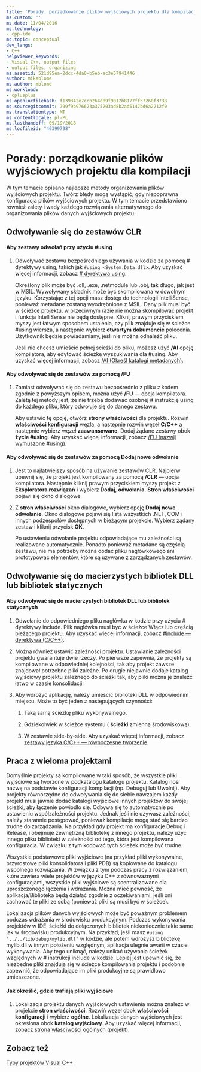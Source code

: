 ```yaml
---
title: 'Porady: porządkowanie plików wyjściowych projektu dla kompilacji | Dokumentacja firmy Microsoft'
ms.custom: ''
ms.date: 11/04/2016
ms.technology:
- cpp-ide
ms.topic: conceptual
dev_langs:
- C++
helpviewer_keywords:
- Visual C++, output files
- output files, organizing
ms.assetid: 521d95ea-2dcc-4da0-b5eb-ac3e57941446
author: mikeblome
ms.author: mblome
ms.workload:
- cplusplus
ms.openlocfilehash: f139342e7ccb264d89f9012b8177ff57260f3738
ms.sourcegitcommit: 799f9b976623a375203ad8b2ad5147bd6a2212f0
ms.translationtype: MT
ms.contentlocale: pl-PL
ms.lasthandoff: 09/19/2018
ms.locfileid: "46399798"
---
```

# <a name="how-to-organize-project-output-files-for-builds"></a>Porady: porządkowanie plików wyjściowych projektu dla kompilacji

W tym temacie opisano najlepsze metody organizowania plików wyjściowych projektu. Twórz błędy mogą wystąpić, gdy niepoprawna konfiguracja plików wyjściowych projektu. W tym temacie przedstawiono również zalety i wady każdego rozwiązania alternatywnego do organizowania plików danych wyjściowych projektu.

## <a name="referencing-clr-assemblies"></a>Odwoływanie się do zestawów CLR

#### <a name="to-reference-assemblies-with-using"></a>Aby zestawy odwołań przy użyciu #using

1. Odwoływać zestawu bezpośredniego używania w kodzie za pomocą # dyrektywy using, takich jak `#using <System.Data.dll>`. Aby uzyskać więcej informacji, zobacz [# dyrektywa using](../preprocessor/hash-using-directive-cpp.md).

   Określony plik może być .dll, .exe, .netmodule lub .obj, tak długo, jak jest w MSIL. Wywoływany składnik może być skompilowana w dowolnym języku. Korzystając z tej opcji masz dostęp do technologii IntelliSense, ponieważ metadane zostaną wyodrębnione z MSIL. Dany plik musi być w ścieżce projektu. w przeciwnym razie nie można skompilować projekt i funkcja IntelliSense nie będą dostępne. Kliknij prawym przyciskiem myszy jest łatwym sposobem ustalenia, czy plik znajduje się w ścieżce #using wiersza, a następnie wybierz **otwartym dokumencie** polecenia. Użytkownik będzie powiadamiany, jeśli nie można odnaleźć pliku.

   Jeśli nie chcesz umieścić pełnej ścieżki do pliku, możesz użyć **/AI** opcję kompilatora, aby edytować ścieżkę wyszukiwania dla #using. Aby uzyskać więcej informacji, zobacz [/AI (Określ katalogi metadanych)](../build/reference/ai-specify-metadata-directories.md).

#### <a name="to-reference-assemblies-with-fu"></a>Aby odwoływać się do zestawów za pomocą /FU

1. Zamiast odwoływać się do zestawu bezpośrednio z pliku z kodem zgodnie z powyższym opisem, można użyć **/FU** — opcja kompilatora. Zaletą tej metody jest, że nie trzeba dodawać osobnej # instrukcję using do każdego pliku, który odwołuje się do danego zestawu.

   Aby ustawić tę opcję, otwórz **strony właściwości** dla projektu. Rozwiń **właściwości konfiguracji** węzła, a następnie rozwiń węzeł **C/C++** a następnie wybierz węzeł **zaawansowane**. Dodaj żądane zestawy obok **życie #using**. Aby uzyskać więcej informacji, zobacz [/FU (nazwij wymuszone #using)](../build/reference/fu-name-forced-hash-using-file.md).

#### <a name="to-reference-assemblies-with-add-new-reference"></a>Aby odwoływać się do zestawów za pomocą Dodaj nowe odwołanie

1. Jest to najłatwiejszy sposób na używanie zestawów CLR. Najpierw upewnij się, że projekt jest kompilowany za pomocą **/CLR** — opcja kompilatora. Następnie kliknij prawym przyciskiem myszy projekt z **Eksploratora rozwiązań** i wybierz **Dodaj**, **odwołania**. **Stron właściwości** pojawi się okno dialogowe.

1. Z **stron właściwości** okno dialogowe, wybierz opcję **Dodaj nowe odwołanie**. Okno dialogowe pojawi się lista wszystkich .NET, COM i innych podzespołów dostępnych w bieżącym projekcie. Wybierz żądany zestaw i kliknij przycisk **OK**.

   Po ustawieniu odwołanie projektu odpowiadające mu zależności są realizowane automatycznie. Ponadto ponieważ metadane są częścią zestawu, nie ma potrzeby można dodać pliku nagłówkowego ani prototypować elementów, które są używane z zarządzanych zestawów.

## <a name="referencing-native-dlls-or-static-libraries"></a>Odwoływanie się do macierzystych bibliotek DLL lub bibliotek statycznych

#### <a name="to-reference-native-dlls-or-static-libraries"></a>Aby odwoływać się do macierzystych bibliotek DLL lub bibliotek statycznych

1. Odwołanie do odpowiedniego pliku nagłówka w kodzie przy użyciu # dyrektywy include. Plik nagłówka musi być w ścieżce Włącz lub częścią bieżącego projektu. Aby uzyskać więcej informacji, zobacz [#include — dyrektywa (C/C++)](../preprocessor/hash-include-directive-c-cpp.md).

1. Można również ustawić zależności projektu. Ustawianie zależności projektu gwarantuje dwie rzeczy. Po pierwsze zapewnia, że projekty są kompilowane w odpowiedniej kolejności, tak aby projekt zawsze znajdował potrzebne pliki zależne. Po drugie niejawnie dodaje katalog wyjściowy projektu zależnego do ścieżki tak, aby pliki można je znaleźć łatwo w czasie konsolidacji.

1. Aby wdrożyć aplikację, należy umieścić biblioteki DLL w odpowiednim miejscu. Może to być jeden z następujących czynności:

   1. Taką samą ścieżkę pliku wykonywalnego.

   1. Gdziekolwiek w ścieżce systemu ( **ścieżki** zmienną środowiskową).

   1. W zestawie side-by-side. Aby uzyskać więcej informacji, zobacz [zestawy języka C/C++ — równoczesne tworzenie](../build/building-c-cpp-side-by-side-assemblies.md).

## <a name="working-with-multiple-projects"></a>Praca z wieloma projektami

Domyślnie projekty są kompilowane w taki sposób, że wszystkie pliki wyjściowe są tworzone w podkatalogu katalogu projektu. Katalog nosi nazwę na podstawie konfiguracji kompilacji (np. Debuguj lub Uwolnij). Aby projekty równorzędne do odwoływania się do siebie nawzajem każdy projekt musi jawnie dodać katalogi wyjściowe innych projektów do swojej ścieżki, aby łączenie powiodło się. Odbywa się to automatycznie po ustawieniu współzależności projektu. Jednak jeśli nie używasz zależności, należy starannie postępować, ponieważ kompilacje mogą stać się bardzo trudne do zarządzania. Na przykład gdy projekt ma konfiguracje Debug i Release, i obejmuje zewnętrzną bibliotekę z innego projektu, należy użyć innego pliku biblioteki w zależności od tego, która jest kompilowana konfiguracja. W związku z tym kodować tych ścieżek może być trudne.

Wszystkie podstawowe pliki wyjściowe (na przykład pliki wykonywalne, przyrostowe pliki konsolidatora i pliki PDB) są kopiowane do katalogu wspólnego rozwiązania. W związku z tym podczas pracy z rozwiązaniem, które zawiera wiele projektów w języku C++ z równoważnymi konfiguracjami, wszystkie pliki wyjściowe są scentralizowane dla uproszczonego łączenia i wdrażania. Można mieć pewność, że aplikacja/Biblioteka będą działać zgodnie z oczekiwaniami, jeśli oni zachować te pliki ze sobą (ponieważ pliki są musi być w ścieżce).

Lokalizacja plików danych wyjściowych może być poważnym problemem podczas wdrażania w środowisku produkcyjnym. Podczas wykonywania projektów w IDE, ścieżki do dołączonych bibliotek niekoniecznie takie same jak w środowisku produkcyjnym. Na przykład, jeśli masz `#using "../../lib/debug/mylib.dll"` w kodzie, ale potem wdrożysz bibliotekę mylib.dll w innym położeniu względnym, aplikacja ulegnie awarii w czasie wykonywania. Aby tego uniknąć, należy unikać używania ścieżek względnych w # instrukcji include w kodzie. Lepiej jest upewnić się, że niezbędne pliki znajdują się w ścieżce kompilowania projektu i podobnie zapewnić, że odpowiadające im pliki produkcyjne są prawidłowo umieszczone.

#### <a name="how-to-specify-where-output-files-go"></a>Jak określić, gdzie trafiają pliki wyjściowe

1. Lokalizacja projektu danych wyjściowych ustawienia można znaleźć w projekcie **stron właściwości**. Rozwiń węzeł obok **właściwości konfiguracji** i wybierz **ogólne**. Lokalizacja danych wyjściowych jest określona obok **katalog wyjściowy**. Aby uzyskać więcej informacji, zobacz [strona właściwości ogólnych (projekt)](../ide/general-property-page-project.md).

## <a name="see-also"></a>Zobacz też

[Typy projektów Visual C++](../ide/visual-cpp-project-types.md)